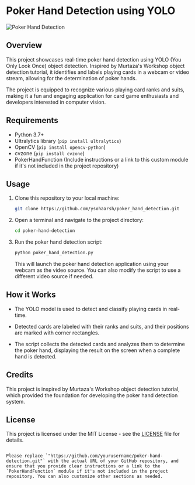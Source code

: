 
# Poker Hand Detection using YOLO

![Poker Hand Detection](ppe.jpg)

## Overview

This project showcases real-time poker hand detection using YOLO (You Only Look Once) object detection. Inspired by Murtaza's Workshop object detection tutorial, it identifies and labels playing cards in a webcam or video stream, allowing for the determination of poker hands.

The project is equipped to recognize various playing card ranks and suits, making it a fun and engaging application for card game enthusiasts and developers interested in computer vision.

## Requirements

- Python 3.7+
- Ultralytics library (`pip install ultralytics`)
- OpenCV (`pip install opencv-python`)
- cvzone (`pip install cvzone`)
- PokerHandFunction (Include instructions or a link to this custom module if it's not included in the project repository)

## Usage

1. Clone this repository to your local machine:

   ```bash
   git clone https://github.com/ysohaarsh/poker_hand_detection.git
   ```

2. Open a terminal and navigate to the project directory:

   ```bash
   cd poker-hand-detection
   ```

3. Run the poker hand detection script:

   ```bash
   python poker_hand_detection.py
   ```

   This will launch the poker hand detection application using your webcam as the video source. You can also modify the script to use a different video source if needed.

## How it Works

- The YOLO model is used to detect and classify playing cards in real-time.

- Detected cards are labeled with their ranks and suits, and their positions are marked with corner rectangles.

- The script collects the detected cards and analyzes them to determine the poker hand, displaying the result on the screen when a complete hand is detected.

## Credits

This project is inspired by Murtaza's Workshop object detection tutorial, which provided the foundation for developing the poker hand detection system.

## License

This project is licensed under the MIT License - see the [LICENSE](LICENSE) file for details.

```

Please replace `"https://github.com/yourusername/poker-hand-detection.git"` with the actual URL of your GitHub repository, and ensure that you provide clear instructions or a link to the `PokerHandFunction` module if it's not included in the project repository. You can also customize other sections as needed.
